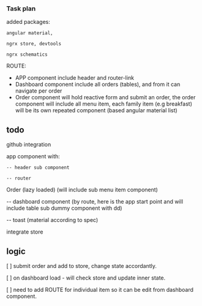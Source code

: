 ### Task plan

added packages: 

    angular material,

    ngrx store, devtools

    ngrx schematics
    


ROUTE:
- APP component include header and router-link
- Dashboard component include all orders (tables), and from it can navigate per order
- Order component will hold reactive form and submit an order, the order component will include all menu item, each family item (e.g breakfast) will be its own repeated component (based angular material list)


## todo
github integration

app component with:

    -- header sub component

    -- router

Order (lazy loaded) (will include sub menu item component)

-- dashboard component (by route, here is the app start point and will include table sub dummy component with dd)

-- toast (material according to spec)

integrate store

 

## logic 


[ ] submit order and add to store, change state accordantly.

[ ] on dashboard load - will check store and update inner state.

[ ] need to add ROUTE for individual item so it can be edit from dashboard component.


